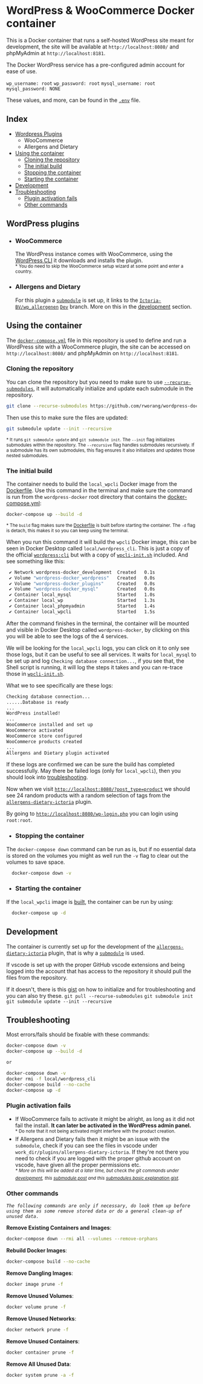 # WordPress & WooCommerce Docker container

This is a Docker container that runs a self-hosted WordPress site meant for development, the site will be available at `http://localhost:8080/` and phpMyAdmin at `http://localhost:8181`.

The Docker WordPress service has a pre-configured admin account for ease of use.

`wp_username: root` `wp_password: root` `mysql_username: root` `mysql_password: NONE`

These values, and more, can be found in the [`.env`](.env) file.

## Index

- [Wordpress Plugins](#wordpress-plugins)
  - WooCommerce
  - Allergens and Dietary
- [Using the container](#using-the-container)
  - [Cloning the repository](#cloning-the-repository)
  - [The initial build](#the-initial-build)
  - [Stopping the container](#stopping-the-container)
  - [Starting the container](#starting-the-container)
- [Development](#development)
- [Troubleshooting](#Troubleshooting)
  - [Plugin activation fails](#plugin-activation-fails)
  - [Other commands](#other-commands)

## WordPress plugins

- ### WooCommerce

  The WordPress instance comes with WooCommerce, using the [WordPress CLI](https://developer.wordpress.org/cli/commands/) it downloads and installs the plugin.<br>
  <sup>\* You do need to skip the WooCommerce setup wizard at some point and enter a country.</sup>

- ### Allergens and Dietary

  For this plugin a [`submodule`](https://github.blog/open-source/git/working-with-submodules/) is set up, it links to the [`Ictoria-BV/wp_allergenen`](https://github.com/Ictoria-BV/wp_allergenen) [`Dev`](https://github.com/Ictoria-BV/wp_allergenen/tree/Dev) branch. More on this in the [development](#development) section.

## Using the container

The [`docker-compose.yml`](docker-compose.yml) file in this repository is used to define and run a WordPress site with a WooCommerce plugin, the site can be accessed on `http://localhost:8080/` and phpMyAdmin on `http://localhost:8181`.

### Cloning the repository

You can clone the repository but you need to make sure to use [`--recurse-submodules`](https://git-scm.com/book/en/v2/Git-Tools-Submodules), it will automatically initialize and update each submodule in the repository.

```sh
git clone --recurse-submodules https://github.com/rworang/wordpress-docker.git
```

Then use this to make sure the files are updated:

```sh
git submodule update --init --recursive
```

<sup>\* It runs `git submodule update` and `git submodule init`. The `--init` flag initializes submodules within the repository. The `--recursive` flag handles submodules recursively. If a submodule has its own submodules, this flag ensures it also initializes and updates those nested submodules.</sup>

### The initial build

The container needs to build the `local_wpcli` Docker image from the [Dockerfile](dockerfiles/wpcli/Dockerfile). Use this command in the terminal and make sure the command is run from the `wordpress-docker` root directory that contains the [docker-compose.yml](docker-compose.yml):

```sh
docker-compose up --build -d
```

<sup>\* The `build` flag makes sure the [Dockerfile](dockerfiles/wpcli/Dockerfile) is built before starting the container. The `-d` flag is detach, this makes it so you can keep using the terminal.</sup>

When you run this command it will build the `wpcli` Docker image, this can be seen in Docker Desktop called `local/wordpress_cli`. This is just a copy of the official [`wordpress:cli`](https://hub.docker.com/_/wordpress) but with a copy of [`wpcli-init.sh`](dockerfiles/wpcli/wpcli-init.sh) included. And see something like this:

```sh
 ✔ Network wordpress-docker_development  Created   0.1s
 ✔ Volume "wordpress-docker_wordpress"   Created   0.0s
 ✔ Volume "wordpress-docker_plugins"     Created   0.0s
 ✔ Volume "wordpress-docker_mysql"       Created   0.0s
 ✔ Container local_mysql                 Started   1.0s
 ✔ Container local_wp                    Started   1.3s
 ✔ Container local_phpmyadmin            Started   1.4s
 ✔ Container local_wpcli                 Started   1.5s
```

After the command finishes in the terminal, the container will be mounted and visible in Docker Desktop called `wordpress-docker`, by clicking on this you will be able to see the logs of the 4 services.

We will be looking for the `local_wpcli` logs, you can click on it to only see those logs, but it can be useful to see all services. It waits for `local_mysql` to be set up and log `Checking database connection...`, if you see that, the Shell script is running, it will log the steps it takes and you can re-trace those in [`wpcli-init.sh`](dockerfiles/wpcli/wpcli-init.sh).

What we to see specifically are these logs:

```sh
Checking database connection...
......Database is ready
...
WordPress installed!
...
WooCommerce installed and set up
WooCommerce activated
WooCommerce store configured
WooCommerce products created
...
Allergens and Dietary plugin activated
```

If these logs are confirmed we can be sure the build has completed successfully. May there be failed logs (only for `local_wpcli`), then you should look into [troubleshooting](#troubleshooting).

Now when we visit [`http://localhost:8080/?post_type=product`](http://localhost:8080/?post_type=product) we should see 24 random products with a random selection of tags from the [`allergens-dietary-ictoria`](https://github.com/Ictoria-BV/wp_allergenen/) plugin.

By going to [`http://localhost:8080/wp-login.php`](http://localhost:8080/wp-login.php) you can login using `root:root`.

- ### Stopping the container

The `docker-compose down` command can be run as is, but if no essential data is stored on the volumes you might as well run the `-v` flag to clear out the volumes to save space.

```sh
  docker-compose down -v
```

- ### Starting the container

If the `local_wpcli` image is [built](#the-initial-build), the container can be run by using:

```sh
  docker-compose up -d
```

## Development

The container is currently set up for the development of the [`allergens-dietary-ictoria`](https://github.com/Ictoria-BV/wp_allergenen/) plugin, that is why a [`submodule`](https://github.blog/open-source/git/working-with-submodules/) is used.

If vscode is set up with the proper GitHub vscode extensions and being logged into the account that has access to the repository it should pull the files from the repository.

If it doesn't, there is this [gist](https://gist.github.com/gitaarik/8735255) on how to initialize and for troubleshooting and you can also try these. `git pull --recurse-submodules` `git submodule init` `git submodule update --init --recursive`

## Troubleshooting

Most errors/fails should be fixable with these commands:

```sh
docker-compose down -v
docker-compose up --build -d

or

docker-compose down -v
docker rmi -f local/wordpress_cli
docker-compose build --no-cache
docker-compose up -d
```

### Plugin activation fails

- If WooCommerce fails to activate it might be alright, as long as it did not fail the install. **It can later be activated in the WordPress admin panel.** <br><sup>\* Do note that it not being activated might interfere with the product creation.</sup>
- If Allergens and Dietary fails then it might be an issue with the `submodule`, check if you can see the files in vscode under `work_dir/plugins/allergens-dietary-ictoria`. If they're not there you need to check if you are logged with the proper github account on vscode, have given all the proper permissions etc. <br><sup>_\* More on this will be added at a later time, but check the git commands under [development](#development), this [submodule post](https://github.blog/open-source/git/working-with-submodules/) and this [submodules basic explanation gist](https://gist.github.com/gitaarik/8735255)._</sup>

### Other commands

_`The following commands are only if necessary, do look them up before using them as some remove stored data or do a general clean-up of unused data.`_

**Remove Existing Containers and Images**:

```sh
docker-compose down --rmi all --volumes --remove-orphans
```

**Rebuild Docker Images**:

```sh
docker-compose build --no-cache
```

**Remove Dangling Images**:

```sh
docker image prune -f
```

**Remove Unused Volumes**:

```sh
docker volume prune -f
```

**Remove Unused Networks**:

```sh
docker network prune -f
```

**Remove Unused Containers**:

```sh
docker container prune -f
```

**Remove All Unused Data**:

```sh
docker system prune -a -f
```

